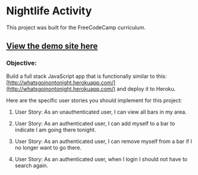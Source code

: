 # Nightlife Activity

This project was built for the FreeCodeCamp curriculum.

## [View the demo site here](billhefty-nightlife-app.herokuapp.com)

### Objective:
Build a full stack JavaScript app that is functionally similar to this: [http://whatsgoinontonight.herokuapp.com/](http://whatsgoinontonight.herokuapp.com/) and deploy it to Heroku.

Here are the specific user stories you should implement for this project:

1. User Story: As an unauthenticated user, I can view all bars in my area.

2. User Story: As an authenticated user, I can add myself to a bar to indicate I am going there tonight.

3. User Story: As an authenticated user, I can remove myself from a bar if I no longer want to go there.

4. User Story: As an authenticated user, when I login I should not have to search again.
